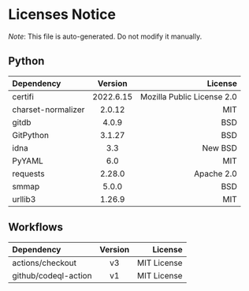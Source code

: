 # Licenses Notice
*Note*: This file is auto-generated. Do not modify it manually.
## Python
| Dependency | Version | License |
|:-----------|:-------:|--------:|
|certifi|2022.6.15|Mozilla Public License 2.0|
|charset-normalizer|2.0.12|MIT|
|gitdb|4.0.9|BSD|
|GitPython|3.1.27|BSD|
|idna|3.3|New BSD|
|PyYAML|6.0|MIT|
|requests|2.28.0|Apache 2.0|
|smmap|5.0.0|BSD|
|urllib3|1.26.9|MIT|
## Workflows
| Dependency | Version | License |
|:-----------|:-------:|--------:|
|actions/checkout|v3|MIT License|
|github/codeql-action|v1|MIT License|
